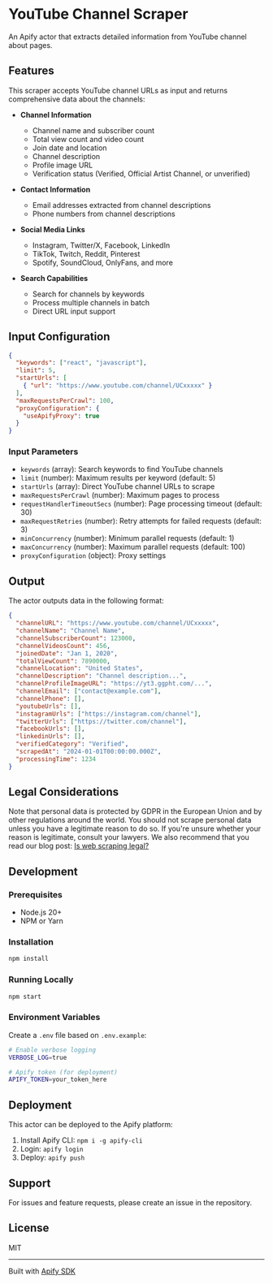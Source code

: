# YouTube Channel Scraper

An Apify actor that extracts detailed information from YouTube channel about pages.

## Features

This scraper accepts YouTube channel URLs as input and returns comprehensive data about the channels:

- **Channel Information**
  - Channel name and subscriber count
  - Total view count and video count
  - Join date and location
  - Channel description
  - Profile image URL
  - Verification status (Verified, Official Artist Channel, or unverified)

- **Contact Information**
  - Email addresses extracted from channel descriptions
  - Phone numbers from channel descriptions

- **Social Media Links**
  - Instagram, Twitter/X, Facebook, LinkedIn
  - TikTok, Twitch, Reddit, Pinterest
  - Spotify, SoundCloud, OnlyFans, and more

- **Search Capabilities**
  - Search for channels by keywords
  - Process multiple channels in batch
  - Direct URL input support

## Input Configuration

```json
{
  "keywords": ["react", "javascript"],
  "limit": 5,
  "startUrls": [
    { "url": "https://www.youtube.com/channel/UCxxxxx" }
  ],
  "maxRequestsPerCrawl": 100,
  "proxyConfiguration": {
    "useApifyProxy": true
  }
}
```

### Input Parameters

- `keywords` (array): Search keywords to find YouTube channels
- `limit` (number): Maximum results per keyword (default: 5)
- `startUrls` (array): Direct YouTube channel URLs to scrape
- `maxRequestsPerCrawl` (number): Maximum pages to process
- `requestHandlerTimeoutSecs` (number): Page processing timeout (default: 30)
- `maxRequestRetries` (number): Retry attempts for failed requests (default: 3)
- `minConcurrency` (number): Minimum parallel requests (default: 1)
- `maxConcurrency` (number): Maximum parallel requests (default: 100)
- `proxyConfiguration` (object): Proxy settings

## Output

The actor outputs data in the following format:

```json
{
  "channelURL": "https://www.youtube.com/channel/UCxxxxx",
  "channelName": "Channel Name",
  "channelSubscriberCount": 123000,
  "channelVideosCount": 456,
  "joinedDate": "Jan 1, 2020",
  "totalViewCount": 7890000,
  "channelLocation": "United States",
  "channelDescription": "Channel description...",
  "channelProfileImageURL": "https://yt3.ggpht.com/...",
  "channelEmail": ["contact@example.com"],
  "channelPhone": [],
  "youtubeUrls": [],
  "instagramUrls": ["https://instagram.com/channel"],
  "twitterUrls": ["https://twitter.com/channel"],
  "facebookUrls": [],
  "linkedinUrls": [],
  "verifiedCategory": "Verified",
  "scrapedAt": "2024-01-01T00:00:00.000Z",
  "processingTime": 1234
}
```

## Legal Considerations

Note that personal data is protected by GDPR in the European Union and by other regulations around the world. You should not scrape personal data unless you have a legitimate reason to do so. If you're unsure whether your reason is legitimate, consult your lawyers. We also recommend that you read our blog post: [Is web scraping legal?](https://blog.apify.com/is-web-scraping-legal/)

## Development

### Prerequisites

- Node.js 20+
- NPM or Yarn

### Installation

```bash
npm install
```

### Running Locally

```bash
npm start
```

### Environment Variables

Create a `.env` file based on `.env.example`:

```bash
# Enable verbose logging
VERBOSE_LOG=true

# Apify token (for deployment)
APIFY_TOKEN=your_token_here
```

## Deployment

This actor can be deployed to the Apify platform:

1. Install Apify CLI: `npm i -g apify-cli`
2. Login: `apify login`
3. Deploy: `apify push`

## Support

For issues and feature requests, please create an issue in the repository.

## License

MIT

---

Built with [Apify SDK](https://sdk.apify.com/)